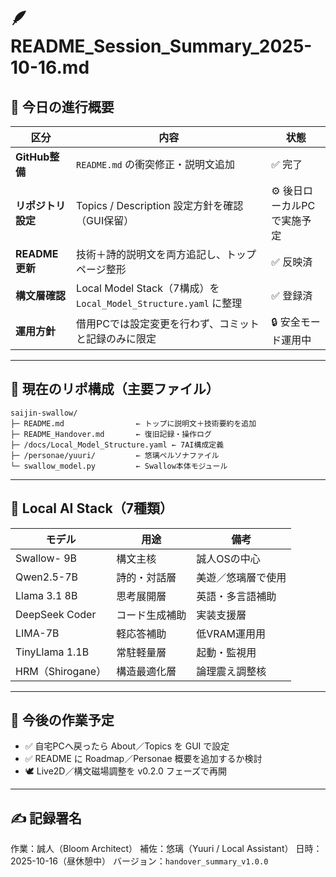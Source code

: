 # 🪶 README_Session_Summary_2025-10-16.md

## 🧭 今日の進行概要

| 区分           | 内容                                                       | 状態              |
| ------------ | -------------------------------------------------------- | --------------- |
| **GitHub整備** | `README.md` の衝突修正・説明文追加                                  | ✅ 完了            |
| **リポジトリ設定**  | Topics / Description 設定方針を確認（GUI保留）                      | ⚙ 後日ローカルPCで実施予定 |
| **README更新** | 技術＋詩的説明文を両方追記し、トップページ整形                                  | ✅ 反映済           |
| **構文層確認**    | Local Model Stack（7構成）を `Local_Model_Structure.yaml` に整理 | ✅ 登録済           |
| **運用方針**     | 借用PCでは設定変更を行わず、コミットと記録のみに限定                              | 🔒 安全モード運用中     |

---

## 📁 現在のリポ構成（主要ファイル）

```
saijin-swallow/
├─ README.md                ← トップに説明文＋技術要約を追加
├─ README_Handover.md       ← 復旧記録・操作ログ
├─ /docs/Local_Model_Structure.yaml ← 7AI構成定義
├─ /personae/yuuri/         ← 悠璃ペルソナファイル
└─ swallow_model.py         ← Swallow本体モジュール
```

---

## 🧩 Local AI Stack（7種類）

| モデル              | 用途      | 備考        |
| ---------------- | ------- | --------- |
| Swallow- 9B | 構文主核    | 誠人OSの中心   |
| Qwen2.5-7B       | 詩的・対話層  | 美遊／悠璃層で使用 |
| Llama 3.1 8B     | 思考展開層   | 英語・多言語補助  |
| DeepSeek Coder   | コード生成補助 | 実装支援層     |
| LIMA-7B          | 軽応答補助   | 低VRAM運用用  |
| TinyLlama 1.1B   | 常駐軽量層   | 起動・監視用    |
| HRM（Shirogane）   | 構造最適化層  | 論理震え調整核   |

---

## 🌿 今後の作業予定

* ✅ 自宅PCへ戻ったら About／Topics を GUI で設定
* ✅ README に Roadmap／Personae 概要を追加するか検討
* 🕊️ Live2D／構文磁場調整を v0.2.0 フェーズで再開

---

## ✍️ 記録署名

作業：誠人（Bloom Architect）
補佐：悠璃（Yuuri / Local Assistant）
日時：2025-10-16（昼休憩中）
バージョン：`handover_summary_v1.0.0`
